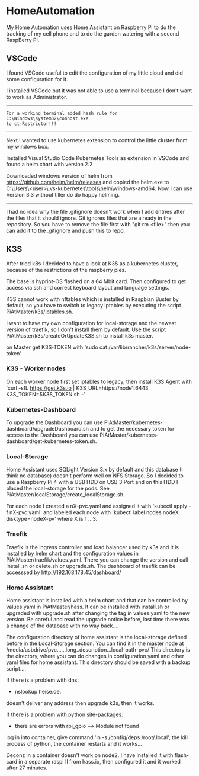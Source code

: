 # HomeAutomation

My Home Automation uses Home Assistant on Raspberry Pi to do the tracking of my cell phone and to do the garden watering with a second RaspBerry Pi.

## VSCode

I found VSCode useful to edit the configuration of my little cloud and did some configuration for it.

I installed VSCode but it was not able to use a terminal because I don't want to work as Administrator.

---
    For a working terminal added hash rule for
    C:\Windows\system32\conhost.exe
    to ct-Restrictor!!!
---

Next I wanted to use kubernetes extension to control the little cluster from my windows box.

Installed Visual Studio Code Kubernetes Tools as extension in VSCode and found a helm chart with version 2.2

Downloaded windows version of helm from https://github.com/helm/helm/releases and copied the helm.exe to C:\Users\\\<user>\\\.vs-kubernetes\tools\helm\windows-amd64. Now I can use Version 3.3 without tiller do do happy helming.

---

I had no idea why the file .gitignore doesn't work when I add entries after the files that it should ignore.
Git ignores files that are already in the repository. So you have to remove the file first  with "git rm \<file\>" then you can add it to the .gitignore and push this to repo.

## K3S

After tried k8s I decided to have a look at K3S as a kubernetes cluster, because of the restrictions of the raspberry pies.

The base is hypriot-OS flashed on a 64 Mbit card. Then configured to get access via ssh and correct keyboard layout and language settings.

K3S cannot work with nftables which is installed in Raspbian Buster by default, so you have to switch to legacy iptables by executing the script PiAtMaster/k3s/iptables.sh.

I want to have my own configuration for local-storage and the newest version of traefik, so I don't install them by default. Use the script PiAtMaster/k3s/createOrUpdateK3S.sh to install k3s master.

on Master get K3S-TOKEN with 'sudo cat /var/lib/rancher/k3s/server/node-token'

### K3S - Worker nodes

On each worker node first set iptables to legacy, then install K3S Agent with 'curl -sfL https://get.k3s.io | K3S_URL=https://node1:6443 K3S_TOKEN=$K3S_TOKEN sh -'

### Kubernetes-Dashboard

To upgrade the Dashboard you can use PiAtMaster/kubernetes-dashboard/upgradeDashboard.sh and to get the necessary token for access to the Dashboard you can use PiAtMaster/kubernetes-dashboard/get-kubernetes-token.sh.

### Local-Storage

Home Assistant uses SQLight Version 3.x by default and this database (I think no database) doesn't perform well on NFS Storage. So I decided to use a Raspberry Pi 4 with a USB HDD on USB 3 Port and on this HDD I placed the local-storage for the pods. See PiAtMaster/localStorage/create_localStorage.sh.

For each node I created a nX-pvc.yaml and assigned it with 'kubectl apply -f nX-pvc.yaml' and labeled each node with 'kubectl label nodes nodeX disktype=nodeX-pv' where X is 1 .. 3.

### Traefik

Traefik is the ingress controller and load balancer used by k3s and it is installed by helm chart and the configuration values in PiAtMaster/traefik/values.yaml. There you can change the version and call install.sh or delete.sh or upgrade.sh.
The dashboard of traefik can be accesssed by http://192.168.178.45/dashboard/ 

### Home Assistant

Home assistant is installed with a helm chart and that can be controlled by values.yaml in PiAtMaster/hass.
It can be installed with install.sh or upgraded with upgrade.sh after changing the tag in values.yaml to the new version.
Be careful and read the upgrade notice before, last time there was a change of the database with no way back....

The configuration directory of home assistant is the local-storage defined before in the Local-Storage section.
You can find it in the master node at /media/usbdrive/pvc......long..description...local-path-pvc/
This directory is the directory, where you can do changes in configuration.yaml and other yaml files for home assistant.
This directory should be saved with a backup script....

If there is a problem with dns:
* nslookup heise.de.

doesn't deliver any address then upgrade k3s, then it works.

If there is a problem with python site-packages:
* there are errors with rpi_gpio --> Module not found

log in into container, give command 'ln -s /config/deps /root/.local', the kill process of python, the container restarts and it works...

Deconz in a container doesn't work on node2. I have installed it with flash-card in a separate raspi II from hass.io, then configured it and it worked after 27 minutes.